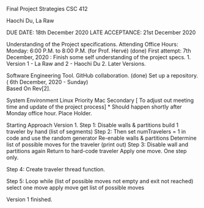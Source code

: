 Final Project Strategies
CSC 412

Haochi Du, La Raw

DUE DATE: 18th December 2020
LATE ACCEPTANCE: 21st December 2020

Understanding of the Project specifications.
        Attending Office Hours:
        Monday: 6:00 P.M. to 8:00 P.M. (for Prof. Hervé)
        (done)          First attempt: 7th December, 2020
                            : Finish some self understanding of the project specs.
                            1. Version 1 - La Raw and 2 - Haochi Du
                            2. Later Versions.

Software Engineering Tool.
        GitHub collaboration.
        (done)        Set up a repository. ( 6th December, 2020 -  Sunday)        
                      Based On Rev[2]. 

System Environment
        Linux Priority
        Mac Secondary
        [ To adjust out meeting time and update of the project process]
            * Should happen shortly after Monday office hour.
        Place Holder.

Starting Approach
Version 1.
Step 1: 
    Disable walls & partitions
    build 1 traveler by hand (list of segments)
Step 2:
    Then set numTravelers = 1 in code and use the random generator 
    Re-enable walls & partitions
    Determine list of possible moves for the traveler (print out)
Step 3:
    Disable wall and partitions again 
    Return to hard-code traveler
    Apply one move. One step only.

Step 4:
    Create traveler thread function.

Step 5:
    Loop while (list of possible moves not empty and exit not reached)
        select one move
		apply move
		get list of possible moves

Version 1 finished.